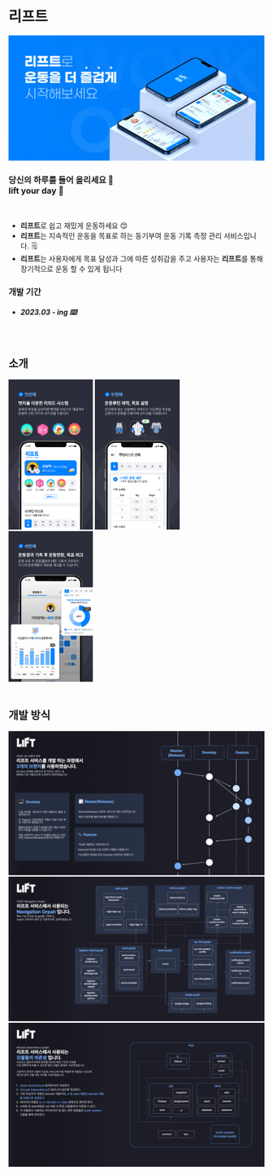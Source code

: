 # 리프트
<img src="./docs/lift_screen_1.jpg"/>

### 당신의 하루를 들어 올리세요 🔺 <br> lift your day 🚀
<br>

- **리프트**로 쉽고 재밌게 운동하세요 😊
- **리프트**는 지속적인 운동을 목표로 하는 동기부여 운동 기록 측정 관리 서비스입니다. 🗒️
- **리프트**는 사용자에게 목표 달성과 그에 따른 성취감을 주고 사용자는 **리프트**를 통해 장기적으로 운동 할 수 있게 됩니다

### 개발 기간 
- ##### 2023.03 - ing ⌨️
	
<br>

## 소개
<div>
<img src="./docs/lift_screen_2.jpg" align=left" width="33%"/>
<img src="./docs/lift_screen_3.jpg" align=left" width="33%"/>
<img src="./docs/lift_screen_4.jpg" align=left" width="33%"/>	
</div>

<br>

## 개발 방식
<div>
<img src="./docs/lift_screen_5.jpeg"/>
<img src="./docs/lift_screen_6.jpeg"/>
<img src="./docs/lift_screen_7.jpeg"/>
</div>


